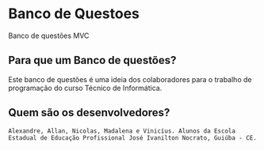 # Banco de Questoes
 Banco de questões MVC

## Para que um Banco de questões?
 Este banco de questões é uma ideia dos colaboradores para o trabalho de programação do curso Técnico de Informática.

## Quem são os desenvolvedores?
    Alexandre, Allan, Nicolas, Madalena e Vinicíus. Alunos da Escola Estadual de Educação Profissional José Ivanilton Nocrato, Guiúba - CE.